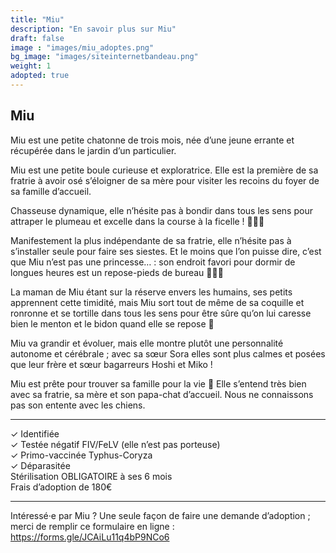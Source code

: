 ```yaml
---
title: "Miu"
description: "En savoir plus sur Miu"
draft: false
image : "images/miu_adoptes.png"
bg_image: "images/siteinternetbandeau.png"
weight: 1
adopted: true
---
```


## Miu 
Miu est une petite chatonne de trois mois, née d’une jeune errante et récupérée dans le jardin d’un particulier.

Miu est une petite boule curieuse et exploratrice. Elle est la première de sa fratrie à avoir osé s’éloigner de sa mère pour visiter les recoins du foyer de sa famille d’accueil.

Chasseuse dynamique, elle n’hésite pas à bondir dans tous les sens pour attraper le plumeau et excelle dans la course à la ficelle ! 🤸🏻‍♀️

Manifestement la plus indépendante de sa fratrie, elle n’hésite pas à s’installer seule pour faire ses siestes. Et le moins que l’on puisse dire, c’est que Miu n’est pas une princesse… : son endroit favori pour dormir de longues heures est un repose-pieds de bureau 🤷🏻‍♀️

La maman de Miu étant sur la réserve envers les humains, ses petits apprennent cette timidité, mais Miu sort tout de même de sa coquille et ronronne et se tortille dans tous les sens pour être sûre qu’on lui caresse bien le menton et le bidon quand elle se repose 🥹

Miu va grandir et évoluer, mais elle montre plutôt une personnalité autonome et cérébrale ; avec sa sœur Sora elles sont plus calmes et posées que leur frère et sœur bagarreurs Hoshi et Miko !

Miu est prête pour trouver sa famille pour la vie 💖 Elle s’entend très bien avec sa fratrie, sa mère et son papa-chat d’accueil. Nous ne connaissons pas son entente avec les chiens.
__________

✓ Identifiée \
✓ Testée négatif FIV/FeLV (elle n’est pas porteuse) \
✓ Primo-vaccinée Typhus-Coryza \
✓ Déparasitée \
Stérilisation OBLIGATOIRE à ses 6 mois \
Frais d’adoption de 180€
__________

Intéressé·e par Miu ? Une seule façon de faire une demande d’adoption ; merci de remplir ce formulaire en ligne : https://forms.gle/JCAiLu11q4bP9NCo6